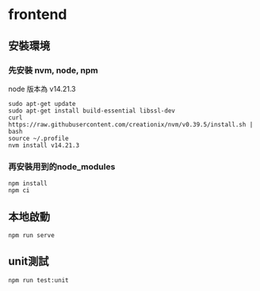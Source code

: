 # frontend

## 安裝環境
### 先安裝 nvm, node, npm
node 版本為 v14.21.3 
```
sudo apt-get update
sudo apt-get install build-essential libssl-dev
curl https://raw.githubusercontent.com/creationix/nvm/v0.39.5/install.sh | bash
source ~/.profile
nvm install v14.21.3 
```
### 再安裝用到的node_modules
```
npm install
npm ci
```
## 本地啟動
```
npm run serve
```

## unit測試
```
npm run test:unit
```